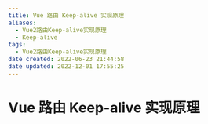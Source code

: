 ```yaml
---
title: Vue 路由 Keep-alive 实现原理
aliases:
  - Vue2路由Keep-alive实现原理
  - Keep-alive
tags:
  - Vue2路由Keep-alive实现原理
date created: 2022-06-23 21:44:58
date updated: 2022-12-01 17:55:25
---
```


# Vue 路由 Keep-alive 实现原理
